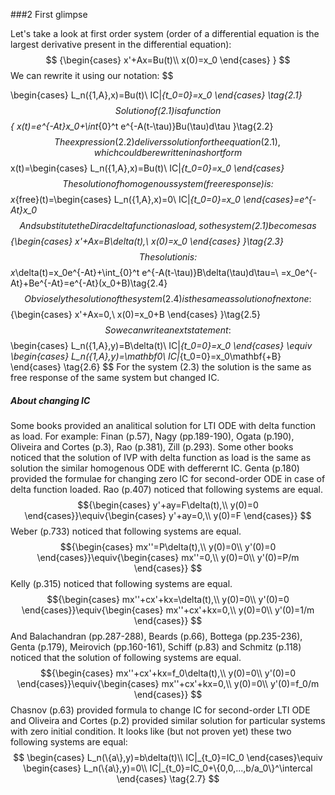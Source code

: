 
###2 First glimpse

Let's take a look at first order system
(order of a differential equation is the largest derivative present in the differential equation):
$$
{\begin{cases}
x'+Ax=Bu(t)\\
x(0)=x_0
\end{cases}
}
$$
We can rewrite it using our notation:
$$

\begin{cases}
L_n(\{1,A\},x)=Bu(t)\\
IC|_{t_0=0}=x_0
\end{cases}
\tag{2.1}
$$
Solution of (2.1) is a function
$$
{
x(t)=e^{-At}x_0+\int_{0}^t e^{-A(t-\tau)}Bu(\tau)d\tau
}\tag{2.2}
$$
The expression (2.2) delivers solution for the equation (2.1), which could be rewritten in a short form
$$
x(t)=\begin{cases}
L_n(\{1,A\},x)=Bu(t)\\
IC|_{t_0=0}=x_0
\end{cases}
$$
The solution of homogenous system (free response) is:
$$
x_{free}(t)=\begin{cases}
L_n(\{1,A\},x)=0\\
IC|_{t_0=0}=x_0
\end{cases}=e^{-At}x_0
$$
And substitute the Dirac delta function as load, so the system (2.1) becomes as
$$
{\begin{cases}
x'+Ax=B\delta(t),\\
x(0)=x_0
\end{cases}
}\tag{2.3}
$$
The solution is:
$$
x_\delta(t)=x_0e^{-At}+\int_{0}^t e^{-A(t-\tau)}B\delta(\tau)d\tau=\\
=x_0e^{-At}+Be^{-At}=e^{-At}(x_0+B)\tag{2.4}
$$
Obviosely the solution of the system (2.4) is the same as solution of next one:
$$
{\begin{cases}
x'+Ax=0,\\
x(0)=x_0+B
\end{cases}
}\tag{2.5}
$$
So we can write a next statement:
$$
\begin{cases}
L_n(\{1,A\},y)=B\delta(t)\\
IC|_{t_0=0}=x_0
\end{cases}
\equiv
\begin{cases}
L_n(\{1,A\},y)=\mathbf0\\
IC|_{t_0=0}=x_0\mathbf{+B}
\end{cases}
\tag{2.6}
$$
For the system (2.3) the solution is the same as free response of the same system but changed IC.
##### About changing IC
Some books provided an analitical solution for LTI ODE with delta function as load. For example: Finan (p.57), Nagy (pp.189-190), Ogata (p.190), Oliveira and Cortes (p.3), Rao (p.381), Zill (p.293).
Some other books noticed that the solution of IVP with delta function as load is the same as solution the similar homogenous ODE with defferernt IC.
Genta (p.180) provided the formulae for changing zero IC for second-order ODE in case of delta function loaded. 
Rao (p.407) noticed that following systems are equal.
$${\begin{cases}
y'+ay=F\delta(t),\\
y(0)=0
\end{cases}}\equiv{\begin{cases}
y'+ay=0,\\
y(0)=F
\end{cases}}
$$
Weber (p.733) noticed that following systems are equal.
$${\begin{cases}
mx''=P\delta(t),\\
y(0)=0\\
y'(0)=0
\end{cases}}\equiv{\begin{cases}
mx''=0,\\
y(0)=0\\
y'(0)=P/m
\end{cases}}
$$
Kelly (p.315) noticed that following systems are equal.
$${\begin{cases}
mx''+cx'+kx=\delta(t),\\
y(0)=0\\
y'(0)=0
\end{cases}}\equiv{\begin{cases}
mx''+cx'+kx=0,\\
y(0)=0\\
y'(0)=1/m
\end{cases}}
$$
And Balachandran (pp.287-288), Beards (p.66), Bottega (pp.235-236), Genta (p.179), Meirovich (pp.160-161), Schiff (p.83) and Schmitz (p.118) noticed that the solution of following systems are equal.
$${\begin{cases}
mx''+cx'+kx=f_0\delta(t),\\
y(0)=0\\
y'(0)=0
\end{cases}}\equiv{\begin{cases}
mx''+cx'+kx=0,\\
y(0)=0\\
y'(0)=f_0/m
\end{cases}}
$$
Chasnov (p.63) provided formula to change IC for second-order LTI ODE and Oliveira and Cortes (p.2) provided similar solution for particular systems with zero initial condition.
It looks like (but not proven yet) these two following systems are equal:
$$
\begin{cases}
L_n(\{a\},y)=b\delta(t)\\
IC|_{t_0}=IC_0
\end{cases}\equiv
\begin{cases}
L_n(\{a\},y)=0\\
IC|_{t_0}=IC_0+\{0,0,...,b/a_0\}^\intercal
\end{cases}
\tag{2.7}
$$
